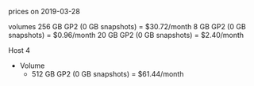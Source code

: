prices on 2019-03-28

volumes 256 GB GP2 (0 GB snapshots) = $30.72/month 8 GB GP2 (0 GB snapshots) =
$0.96/month 20 GB GP2 (0 GB snapshots) = $2.40/month

Host 4

- Volume
    - 512 GB GP2 (0 GB snapshots) = $61.44/month
